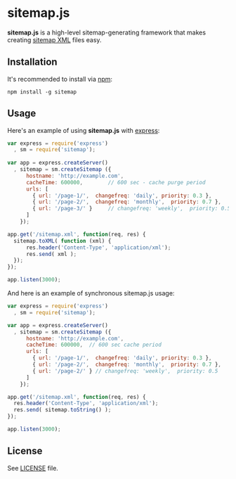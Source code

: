 sitemap.js
==========

**sitemap.js** is a high-level sitemap-generating framework that
makes creating [sitemap XML](http://www.sitemaps.org/) files easy.

Installation
------------

It's recommended to install via [npm](https://github.com/isaacs/npm/):

    npm install -g sitemap

Usage
-----

Here's an example of using **sitemap.js** with [express](https://github.com/visionmedia/express):

```javascript
var express = require('express')
  , sm = require('sitemap');
  
var app = express.createServer()
  , sitemap = sm.createSitemap ({
      hostname: 'http://example.com',
      cacheTime: 600000,        // 600 sec - cache purge period
      urls: [
        { url: '/page-1/',  changefreq: 'daily', priority: 0.3 },
        { url: '/page-2/',  changefreq: 'monthly',  priority: 0.7 },
        { url: '/page-3/' }     // changefreq: 'weekly',  priority: 0.5
      ]
    });

app.get('/sitemap.xml', function(req, res) {
  sitemap.toXML( function (xml) {
      res.header('Content-Type', 'application/xml');
      res.send( xml );
  });
});

app.listen(3000);
```

And here is an example of synchronous sitemap.js usage:

```javascript
var express = require('express')
  , sm = require('sitemap');

var app = express.createServer()
  , sitemap = sm.createSitemap ({
      hostname: 'http://example.com',
      cacheTime: 600000,  // 600 sec cache period
      urls: [
        { url: '/page-1/',  changefreq: 'daily', priority: 0.3 },
        { url: '/page-2/',  changefreq: 'monthly',  priority: 0.7 },
        { url: '/page-2/' } // changefreq: 'weekly',  priority: 0.5
      ]
    });

app.get('/sitemap.xml', function(req, res) {
  res.header('Content-Type', 'application/xml');
  res.send( sitemap.toString() );
});

app.listen(3000);
```

License
-------

See [LICENSE](https://github.com/ekalinin/sitemap.js/blob/master/LICENSE)
file.
